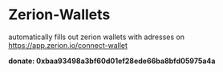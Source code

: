 # Zerion-Wallets
automatically fills out zerion wallets with adresses on https://app.zerion.io/connect-wallet

**donate: 0xbaa93498a3bf60d01ef28ede66ba8bfd05975a4a**
